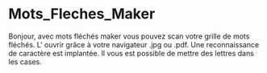 # Mots_Fleches_Maker
Bonjour, avec mots fléchés maker vous pouvez scan votre grille de mots fléchés. L' ouvrir grâce à votre navigateur .jpg ou .pdf. Une reconnaissance de caractère est implantée. Il vous est possible de mettre des lettres dans les cases. 
